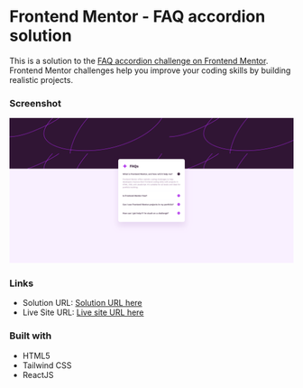 # Frontend Mentor - FAQ accordion solution

This is a solution to the [FAQ accordion challenge on Frontend Mentor](https://www.frontendmentor.io/challenges/faq-accordion-wyfFdeBwBz). Frontend Mentor challenges help you improve your coding skills by building realistic projects.

### Screenshot

![](./public/Screenshot.png)

### Links

- Solution URL: [Solution URL here](https://github.com/NDK1195/faq-accordion)
- Live Site URL: [Live site URL here](https://faq-accordion-tau-ecru.vercel.app/)

### Built with

- HTML5
- Tailwind CSS
- ReactJS
